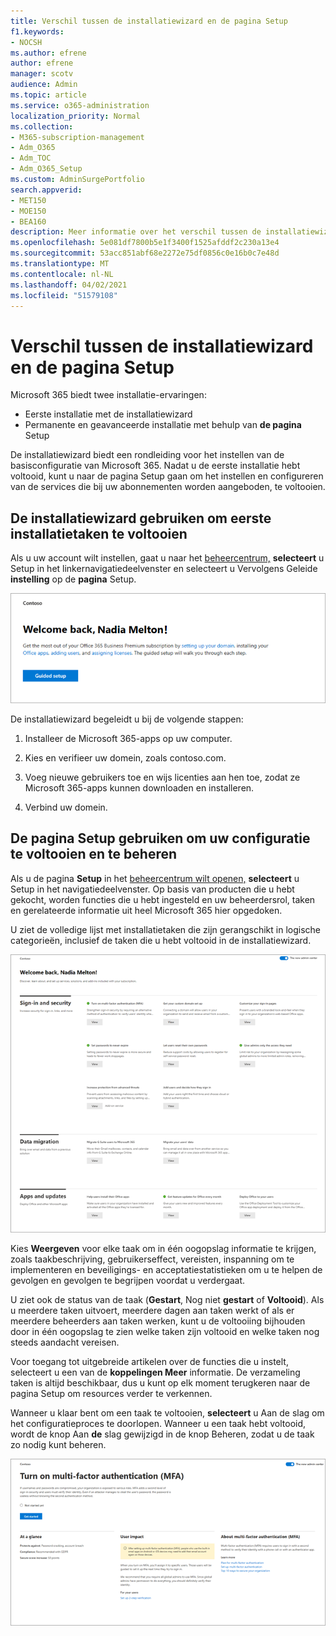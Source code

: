 ```yaml
---
title: Verschil tussen de installatiewizard en de pagina Setup
f1.keywords:
- NOCSH
ms.author: efrene
author: efrene
manager: scotv
audience: Admin
ms.topic: article
ms.service: o365-administration
localization_priority: Normal
ms.collection:
- M365-subscription-management
- Adm_O365
- Adm_TOC
- Adm_O365_Setup
ms.custom: AdminSurgePortfolio
search.appverid:
- MET150
- MOE150
- BEA160
description: Meer informatie over het verschil tussen de installatiewizard en de pagina Setup.
ms.openlocfilehash: 5e081df7800b5e1f3400f1525afddf2c230a13e4
ms.sourcegitcommit: 53acc851abf68e2272e75df0856c0e16b0c7e48d
ms.translationtype: MT
ms.contentlocale: nl-NL
ms.lasthandoff: 04/02/2021
ms.locfileid: "51579108"
---
```

# <a name="difference-between-the-setup-wizard-and-the-setup-page"></a>Verschil tussen de installatiewizard en de pagina Setup

Microsoft 365 biedt twee installatie-ervaringen: 

- Eerste installatie met de installatiewizard
- Permanente en geavanceerde installatie met behulp van **de pagina** Setup

De installatiewizard biedt een rondleiding voor het instellen van de basisconfiguratie van Microsoft 365. Nadat u de eerste installatie hebt  voltooid, kunt u naar de pagina Setup gaan om het instellen en configureren van de services die bij uw abonnementen worden aangeboden, te voltooien.

## <a name="use-the-setup-wizard-to-complete-initial-setup-tasks"></a>De installatiewizard gebruiken om eerste installatietaken te voltooien

Als u uw account wilt instellen, gaat u naar het [beheercentrum,](https://go.microsoft.com/fwlink/p/?linkid=2024339) **selecteert** u Setup in het linkernavigatiedeelvenster en selecteert u Vervolgens Geleide **instelling** op de **pagina** Setup.

![De installatiewizard van Microsoft 365 Apps voor Bedrijven starten](../../media/o365b-guided-setup.png)

De installatiewizard begeleidt u bij de volgende stappen:

1. Installeer de Microsoft 365-apps op uw computer.

2. Kies en verifieer uw domein, zoals contoso.com.

3. Voeg nieuwe gebruikers toe en wijs licenties aan hen toe, zodat ze Microsoft 365-apps kunnen downloaden en installeren.

4. Verbind uw domein.

## <a name="use-the-setup-page-to-complete-and-manage-your-configuration"></a>De pagina Setup gebruiken om uw configuratie te voltooien en te beheren

Als u de pagina **Setup** in het [beheercentrum wilt openen,](https://go.microsoft.com/fwlink/p/?linkid=2024339) **selecteert** u Setup in het navigatiedeelvenster. Op basis van producten die u hebt gekocht, worden functies die u hebt ingesteld en uw beheerdersrol, taken en gerelateerde informatie uit heel Microsoft 365 hier opgedoken.

U ziet de volledige lijst met installatietaken die zijn gerangschikt in logische categorieën, inclusief de taken die u hebt voltooid in de installatiewizard.

![Pagina Installatie van Microsoft 365 voor Bedrijven](../../media/o365b-setup-page.png)

Kies **Weergeven** voor elke taak om in één oogopslag informatie te krijgen, zoals taakbeschrijving, gebruikerseffect, vereisten, inspanning om te implementeren en beveiligings- en acceptatiestatistieken om u te helpen de gevolgen en gevolgen te begrijpen voordat u verdergaat.

U ziet ook de status van de taak (**Gestart**, Nog niet **gestart** of **Voltooid**). Als u meerdere taken uitvoert, meerdere dagen aan taken werkt of als er meerdere beheerders aan taken werken, kunt u de voltooiing bijhouden door in één oogopslag te zien welke taken zijn voltooid en welke taken nog steeds aandacht vereisen. 

Voor toegang tot uitgebreide artikelen over de functies die u instelt, selecteert u een van de **koppelingen Meer** informatie. De verzameling taken is altijd beschikbaar, dus  u kunt op elk moment terugkeren naar de pagina Setup om resources verder te verkennen.

Wanneer u klaar bent om een taak te voltooien, **selecteert** u Aan de slag om het configuratieproces te doorlopen. Wanneer u een taak hebt voltooid,  wordt de knop Aan **de** slag gewijzigd in de knop Beheren, zodat u de taak zo nodig kunt beheren.

![Taakweergave met in één oogopslag informatie](../../media/o365b-at-a-glance.png)
